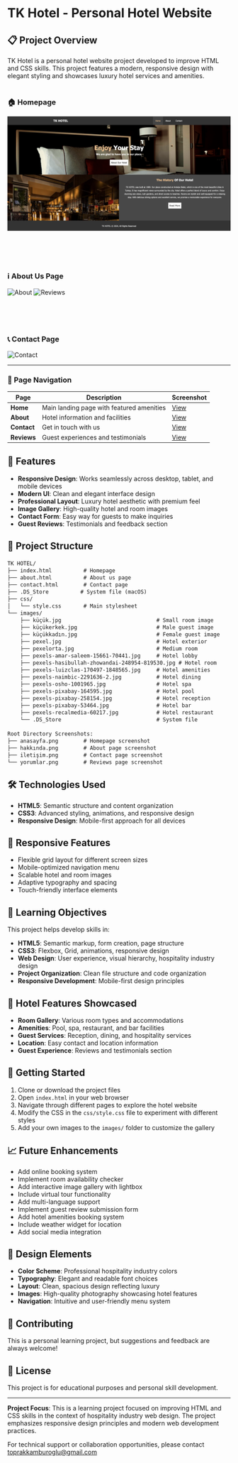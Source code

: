 # TK Hotel - Personal Hotel Website

## 📋 Project Overview

TK Hotel is a personal hotel website project developed to improve HTML and CSS skills. This project features a modern, responsive design with elegant styling and showcases luxury hotel services and amenities.
<br></br>

<!-- Image showcase showing different pages -->


### 🏠 Homepage
![Homepage](images/anasayfa.png)
<br></br>

<br></br>
### ℹ️ About Us Page
![About](images/hakkında.png)
![Reviews](images/yorumlar.png)
<br></br>

<br></br>
### 📞 Contact Page
![Contact](images/iletişim.png)


---

### 📱 Page Navigation
| Page | Description | Screenshot |
|------|-------------|------------|
| **Home** | Main landing page with featured amenities | [View](images/anasayfa.png) |
| **About** | Hotel information and facilities | [View](images/hakkında.png) |
| **Contact** | Get in touch with us | [View](images/iletişim.png) |
| **Reviews** | Guest experiences and testimonials | [View](images/yorumlar.png) |

## 🏨 Features

- **Responsive Design**: Works seamlessly across desktop, tablet, and mobile devices
- **Modern UI**: Clean and elegant interface design
- **Professional Layout**: Luxury hotel aesthetic with premium feel
- **Image Gallery**: High-quality hotel and room images
- **Contact Form**: Easy way for guests to make inquiries
- **Guest Reviews**: Testimonials and feedback section

## 📁 Project Structure

```
TK HOTEL/
├── index.html          # Homepage
├── about.html          # About us page
├── contact.html        # Contact page
├── .DS_Store          # System file (macOS)
├── css/
│   └── style.css       # Main stylesheet
└── images/
    ├── küçük.jpg                              # Small room image
    ├── küçükerkek.jpg                         # Male guest image
    ├── küçükkadın.jpg                         # Female guest image
    ├── pexel.jpg                              # Hotel exterior
    ├── pexelorta.jpg                          # Medium room
    ├── pexels-amar-saleem-15661-70441.jpg     # Hotel lobby
    ├── pexels-hasibullah-zhowandai-248954-819530.jpg # Hotel room
    ├── pexels-luizclas-170497-1848565.jpg     # Hotel amenities
    ├── pexels-naimbic-2291636-2.jpg           # Hotel dining
    ├── pexels-osho-1001965.jpg                # Hotel spa
    ├── pexels-pixabay-164595.jpg              # Hotel pool
    ├── pexels-pixabay-258154.jpg              # Hotel reception
    ├── pexels-pixabay-53464.jpg               # Hotel bar
    ├── pexels-recalmedia-60217.jpg            # Hotel restaurant
    └── .DS_Store                              # System file

Root Directory Screenshots:
├── anasayfa.png        # Homepage screenshot
├── hakkında.png        # About page screenshot
├── iletişim.png        # Contact page screenshot
└── yorumlar.png        # Reviews page screenshot
```

## 🛠️ Technologies Used

- **HTML5**: Semantic structure and content organization
- **CSS3**: Advanced styling, animations, and responsive design
- **Responsive Design**: Mobile-first approach for all devices

## 📱 Responsive Features

- Flexible grid layout for different screen sizes
- Mobile-optimized navigation menu
- Scalable hotel and room images
- Adaptive typography and spacing
- Touch-friendly interface elements

## 🎯 Learning Objectives

This project helps develop skills in:

- **HTML5**: Semantic markup, form creation, page structure
- **CSS3**: Flexbox, Grid, animations, responsive design
- **Web Design**: User experience, visual hierarchy, hospitality industry design
- **Project Organization**: Clean file structure and code organization
- **Responsive Development**: Mobile-first design principles

## 🏨 Hotel Features Showcased

- **Room Gallery**: Various room types and accommodations
- **Amenities**: Pool, spa, restaurant, and bar facilities
- **Guest Services**: Reception, dining, and hospitality services
- **Location**: Easy contact and location information
- **Guest Experience**: Reviews and testimonials section

## 🚀 Getting Started

1. Clone or download the project files
2. Open `index.html` in your web browser
3. Navigate through different pages to explore the hotel website
4. Modify the CSS in the `css/style.css` file to experiment with different styles
5. Add your own images to the `images/` folder to customize the gallery

## 📈 Future Enhancements

- Add online booking system
- Implement room availability checker
- Add interactive image gallery with lightbox
- Include virtual tour functionality
- Add multi-language support
- Implement guest review submission form
- Add hotel amenities booking system
- Include weather widget for location
- Add social media integration

## 🎨 Design Elements

- **Color Scheme**: Professional hospitality industry colors
- **Typography**: Elegant and readable font choices
- **Layout**: Clean, spacious design reflecting luxury
- **Images**: High-quality photography showcasing hotel features
- **Navigation**: Intuitive and user-friendly menu system

## 🤝 Contributing

This is a personal learning project, but suggestions and feedback are always welcome!

## 📄 License

This project is for educational purposes and personal skill development.

---

**Project Focus**: This is a learning project focused on improving HTML and CSS skills in the context of hospitality industry web design. The project emphasizes responsive design principles and modern web development practices.

For technical support or collaboration opportunities, please contact toprakkamburoglu@gmail.com
